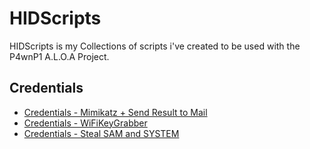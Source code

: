 # HIDScripts
HIDScripts is my Collections of scripts i've created to be used with the P4wnP1 A.L.O.A Project.

## Credentials

* <a href="https://github.com/V0lk3n/HIDScripts/blob/main/Credentials/Credentials%20-%20Mimikatz%20%2B%20Send%20Result%20to%20Mail.md">Credentials - Mimikatz + Send Result to Mail</a>
* <a href="https://github.com/V0lk3n/HIDScripts/blob/main/Credentials/Credentials%20-%20WifiKeyGrabber.md">Credentials - WiFiKeyGrabber</a>
* <a href="https://github.com/V0lk3n/HIDScripts/blob/main/Credentials/Credentials%20-%20Steal%20SAM%20and%20System.md">Credentials - Steal SAM and SYSTEM</a>
